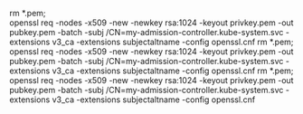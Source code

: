 rm *.pem; \
openssl req -nodes -x509 -new -newkey rsa:1024 -keyout privkey.pem -out pubkey.pem -batch -subj /CN=my-admission-controller.kube-system.svc -extensions v3_ca -extensions subjectaltname -config openssl.cnf
rm *.pem; \
openssl req -nodes -x509 -new -newkey rsa:1024 -keyout privkey.pem -out pubkey.pem -batch -subj /CN=my-admission-controller.kube-system.svc -extensions v3_ca -extensions subjectaltname -config openssl.cnf
rm *.pem; \
openssl req -nodes -x509 -new -newkey rsa:1024 -keyout privkey.pem -out pubkey.pem -batch -subj /CN=my-admission-controller.kube-system.svc -extensions v3_ca -extensions subjectaltname -config openssl.cnf
